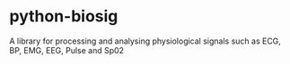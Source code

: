 # python-biosig
A library for processing and analysing physiological signals such as ECG, BP, EMG, EEG, Pulse and Sp02

